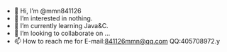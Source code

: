 - 👋 Hi, I’m @mmn841126
- 👀 I’m interested in nothing.
- 🌱 I’m currently learning Java&C.
- 💞️ I’m looking to collaborate on ...
- 📫 How to reach me for E-mail:841126mmn@qq.com
                          QQ:405708972.y
<!---
mmn841126/mmn841126 is a ✨ special ✨ repository because its `README.md` (this file) appears on your GitHub profile.
You can click the Preview link to take a look at your changes.
--->
